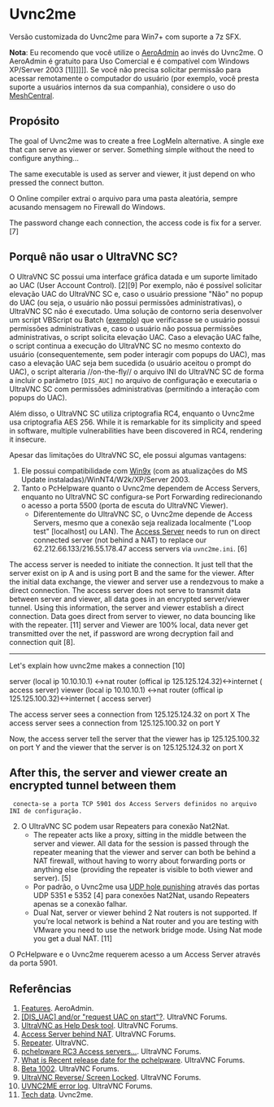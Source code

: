# Uvnc2me

Versão customizada do Uvnc2me para Win7+ com suporte a 7z SFX.

**Nota**: Eu recomendo que você utilize o [AeroAdmin](https://www.aeroadmin.com/pt/) ao invés do Uvnc2me. O AeroAdmin é gratuito para Uso Comercial e é compatível com Windows XP/Server 2003 [1]]]]]]. Se você não precisa solicitar permissão para acessar remotamente o computador do usuário (por exemplo, você presta suporte a usuários internos da sua companhia), considere o uso do [MeshCentral](https://www.meshcommander.com/meshcentral2).

## Propósito

The goal of Uvnc2me was to create a free LogMeIn alternative. A single exe that can serve as viewer or server. Something simple without the need to configure anything...

The same executable is used as server and viewer, it just depend on who pressed the connect button.

O Online compiler extrai o arquivo para uma pasta aleatória, sempre acusando mensagem no Firewall do Windows.

The password change each connection, the access code is fix for a server. [7]

## Porquê não usar o UltraVNC SC?

O UltraVNC SC possui uma interface gráfica datada e um suporte limitado ao UAC (User Account Control). [2][9] Por exemplo, não é possível solicitar elevação UAC do UltraVNC SC e, caso o usuário pressione "Não" no popup do UAC (ou seja, o usuário não possui permissões administrativas), o UltraVNC SC não é executado. Uma solução de contorno seria desenvolver um script VBScript ou Batch ([exemplo](https://forum.ultravnc.net/viewtopic.php?f=54&p=91542)) que verificasse se o usuário possui permissões administrativas e, caso o usuário não possua permissões administrativas, o script solicita elevação UAC. Caso a elevação UAC falhe, o script continua a execução do UltraVNC SC no mesmo contexto do usuário (consequentemente, sem poder interagir com popups do UAC), mas caso a elevação UAC seja bem sucedida (o usuário aceitou o prompt do UAC), o script alteraria //on-the-fly// o arquivo INI do UltraVNC SC de forma a incluir o parâmetro ``[DIS_AUC]`` no arquivo de configuração e executaria o UltraVNC SC com permissões administrativas (permitindo a interação com popups do UAC).

Além disso, o UltraVNC SC utiliza criptografia RC4, enquanto o Uvnc2me usa criptografia AES 256. While it is remarkable for its simplicity and speed in software, multiple vulnerabilities have been discovered in RC4, rendering it insecure.

Apesar das limitações do UltraVNC SC, ele possui algumas vantagens:

1. Ele possui compatibilidade com [Win9x](https://forum.ultravnc.net/viewtopic.php?f=15&t=4536) (com as atualizações do MS Update instaladas)/WinNT4/W2k/XP/Server 2003.
2. Tanto o PcHelpware quanto o Uvnc2me dependem de Access Servers, enquanto no UltraVNC SC configura-se Port Forwarding redirecionando o acesso a porta 5500 (porta de escuta do UltraVNC Viewer).
     - Diferentemente do UltraVNC SC, o Uvnc2me depende de Access Servers, mesmo que a conexão seja realizada localmente ("Loop test" [localhost] ou LAN). The [Access Server](https://www.uvnc.eu/download/pchw2/access_server.exe) needs to run on direct connected server (not behind a NAT) to replace our 62.212.66.133/216.55.178.47 access servers via ``uvnc2me.ini``. [6] 

The access server is needed to initiate the connection.  It just tell that the server exist on ip A and is using port B and the same for the viewer.  After the initial data exchange, the viewer and server use a rendezvous to make a direct connection.  The access server does not serve to transmit data between server and viewer, all data goes in an encrypted server/viewer tunnel. Using this information, the server and viewer establish a direct connection. Data goes direct from server to viewer, no data bouncing like with the repeater. [11] server and Viewer are 100% local, data never get transmitted over the net, if password are wrong decryption fail and connection quit [8].

-----------------------------
Let's explain how uvnc2me makes a connection [10]

server (local ip 10.10.10.1) <->nat router (offical ip 125.125.124.32)<->internet ( access server)
viewer (local ip 10.10.10.1) <->nat router (offical ip 125.125.100.32)<->internet ( access server)

The access server sees a connection from 125.125.124.32 on port X
The access server sees a connection from 125.125.100.32 on port Y

Now, the access server tell the server that the viewer has ip 125.125.100.32 on port Y
and the viewer that the server is on 125.125.124.32 on port X

After this, the server and viewer create an encrypted tunnel between them
----------------------

	 conecta-se a porta TCP 5901 dos Access Servers definidos no arquivo INI de configuração.

2. O UltraVNC SC podem usar Repeaters para conexão Nat2Nat.
     - The repeater acts like a proxy, sitting in the middle between the server and viewer. All data for the session is passed through the repeater meaning that the viewer and server can both be behind a NAT firewall, without having to worry about forwarding ports or anything else (providing the repeater is visible to both viewer and server). [5]
	 - Por padrão, o Uvnc2me usa [UDP hole punishing](http://en.wikipedia.org/wiki/UDP_hole_punching) através das portas UDP 5351 e 5352 [4] para conexões Nat2Nat, usando Repeaters apenas se a conexão falhar.
	 - Dual Nat, server or viewer behind 2 Nat routers is not supported. If you’re local network is behind a Nat router and you are testing with VMware you need to use the network bridge mode. Using Nat mode you get a dual NAT. [11]

O PcHelpware e o Uvnc2me requerem acesso a um Access Server através da porta 5901. 

## Referências 

1. [Features](https://www.aeroadmin.com/en/features.html). AeroAdmin.
2. [[DIS_UAC] and/or "request UAC on start"?](https://forum.ultravnc.net/viewtopic.php?f=15&t=35218). UltraVNC Forums.
3. [UltraVNC as Help Desk tool](https://forum.ultravnc.net/viewtopic.php?f=70&t=31502). UltraVNC Forums.
4. [Access Server behind NAT](https://forum.ultravnc.net/viewtopic.php?f=69&t=31862). UltraVNC Forums.
5. [Repeater](https://www.uvnc.com/products/uvnc-repeater.html). UltraVNC.
6. [pchelpware RC3 Access servers...](https://forum.ultravnc.net/viewtopic.php?f=65&t=29563). UltraVNC Forums.
7. [What is Recent release date for the pchelpware](https://forum.ultravnc.net/viewtopic.php?f=31&t=31640). UltraVNC Forums.
8. [Beta 1002](https://forum.ultravnc.net/viewtopic.php?f=65&t=29146&start=0). UltraVNC Forums.
9. [UltraVNC Reverse/ Screen Locked](https://forum.ultravnc.net/viewtopic.php?f=3&t=33532). UltraVNC Forums.
10. [UVNC2ME error log](https://forum.ultravnc.net/viewtopic.php?f=69&t=33218). UltraVNC Forums.
11. [Tech data](https://www.uvnc2me.com/tech-data). Uvnc2me.
